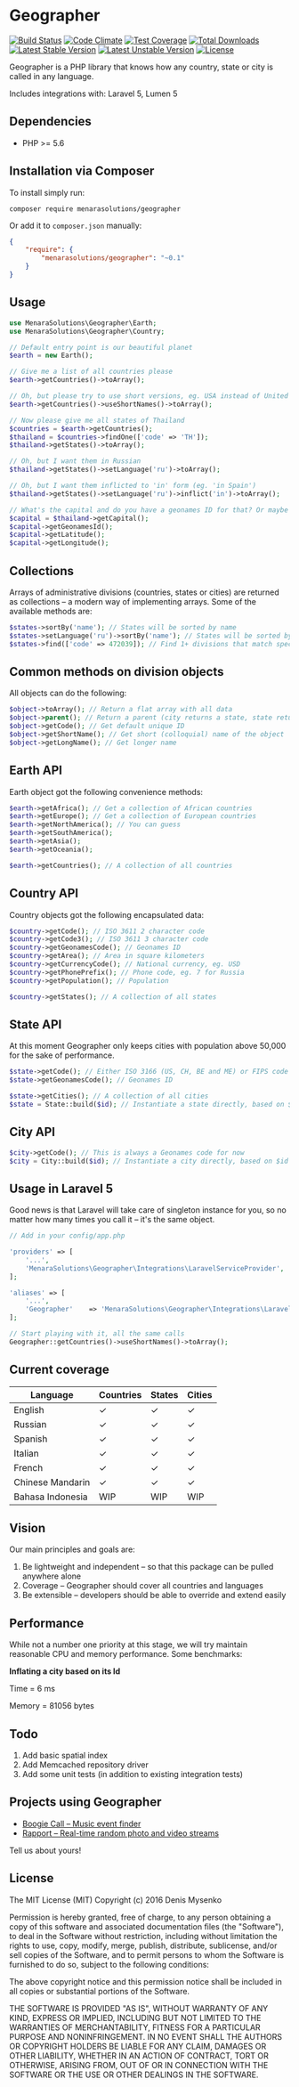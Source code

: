 # Geographer
[![Build Status](https://travis-ci.org/MenaraSolutions/geographer.svg)](https://travis-ci.org/MenaraSolutions/geographer)
[![Code Climate](https://codeclimate.com/github/MenaraSolutions/geographer/badges/gpa.svg)](https://codeclimate.com/github/MenaraSolutions/geographer/badges)
[![Test Coverage](https://codeclimate.com/github/MenaraSolutions/geographer/badges/coverage.svg)](https://codeclimate.com/github/MenaraSolutions/geographer/badges)
[![Total Downloads](https://poser.pugx.org/menarasolutions/geographer/downloads)](https://packagist.org/packages/menarasolutions/geographer)
[![Latest Stable Version](https://poser.pugx.org/MenaraSolutions/geographer/v/stable.svg)](https://packagist.org/packages/MenaraSolutions/geographer)
[![Latest Unstable Version](https://poser.pugx.org/MenaraSolutions/geographer/v/unstable.svg)](https://packagist.org/packages/MenaraSolutions/geographer)
[![License](https://poser.pugx.org/MenaraSolutions/geographer/license.svg)](https://packagist.org/packages/MenaraSolutions/geographer)

Geographer is a PHP library that knows how any country, state or city is called in any language.

Includes integrations with: Laravel 5, Lumen 5

## Dependencies

* PHP >= 5.6

## Installation via Composer

To install simply run:

```
composer require menarasolutions/geographer
```

Or add it to `composer.json` manually:

```json
{
    "require": {
        "menarasolutions/geographer": "~0.1"
    }
}
```

## Usage

```php
use MenaraSolutions\Geographer\Earth;
use MenaraSolutions\Geographer\Country;

// Default entry point is our beautiful planet
$earth = new Earth();

// Give me a list of all countries please
$earth->getCountries()->toArray();

// Oh, but please try to use short versions, eg. USA instead of United States of America
$earth->getCountries()->useShortNames()->toArray();

// Now please give me all states of Thailand
$countries = $earth->getCountries();
$thailand = $countries->findOne(['code' => 'TH']);
$thailand->getStates()->toArray();

// Oh, but I want them in Russian
$thailand->getStates()->setLanguage('ru')->toArray();

// Oh, but I want them inflicted to 'in' form (eg. 'in Spain')
$thailand->getStates()->setLanguage('ru')->inflict('in')->toArray();

// What's the capital and do you have a geonames ID for that? Or maybe latitude and longitude?
$capital = $thailand->getCapital();
$capital->getGeonamesId();
$capital->getLatitude();
$capital->getLongitude();
```

## Collections

Arrays of administrative divisions (countries, states or cities) are returned as collections – a modern
way of implementing arrays. Some of the available methods are:

```php
$states->sortBy('name'); // States will be sorted by name
$states->setLanguage('ru')->sortBy('name'); // States will be sorted by Russian translations/names
$states->find(['code' => 472039]); // Find 1+ divisions that match specified parameters 
```

## Common methods on division objects

All objects can do the following:
```php
$object->toArray(); // Return a flat array with all data
$object->parent(); // Return a parent (city returns a state, state returns a country)
$object->getCode(); // Get default unique ID
$object->getShortName(); // Get short (colloquial) name of the object
$object->getLongName(); // Get longer name
```

## Earth API

Earth object got the following convenience methods:
```php
$earth->getAfrica(); // Get a collection of African countries
$earth->getEurope(); // Get a collection of European countries
$earth->getNorthAmerica(); // You can guess
$earth->getSouthAmerica(); 
$earth->getAsia();
$earth->getOceania();

$earth->getCountries(); // A collection of all countries
```

## Country API

Country objects got the following encapsulated data:
```php
$country->getCode(); // ISO 3611 2 character code
$country->getCode3(); // ISO 3611 3 character code
$country->getGeonamesCode(); // Geonames ID
$country->getArea(); // Area in square kilometers
$country->getCurrencyCode(); // National currency, eg. USD
$country->getPhonePrefix(); // Phone code, eg. 7 for Russia
$country->getPopulation(); // Population

$country->getStates(); // A collection of all states
```

## State API

At this moment Geographer only keeps cities with population above 50,000 for the sake of performance.

```php
$state->getCode(); // Either ISO 3166 (US, CH, BE and ME) or FIPS code
$state->getGeonamesCode(); // Geonames ID

$state->getCities(); // A collection of all cities
$state = State::build($id); // Instantiate a state directly, based on $id provided (Geonames) 
```

## City API

```php
$city->getCode(); // This is always a Geonames code for now
$city = City::build($id); // Instantiate a city directly, based on $id provided (Geonames) 
```

## Usage in Laravel 5

Good news is that Laravel will take care of singleton instance for you, so no matter how many times you call it – it's the same object.

```php
// Add in your config/app.php

'providers' => [
    '...',
    'MenaraSolutions\Geographer\Integrations\LaravelServiceProvider',
];

'aliases' => [
    '...',
    'Geographer'    => 'MenaraSolutions\Geographer\Integrations\LaravelFacade',
];

// Start playing with it, all the same calls
Geographer::getCountries()->useShortNames()->toArray();
```

## Current coverage

| Language  |  Countries   |   States   |    Cities    |
|-----------|--------------|------------|--------------|
| English   | ✓            | ✓         | ✓            |
| Russian   | ✓            | ✓         | ✓            |
| Spanish   | ✓            | ✓         | ✓           |            
| Italian   | ✓            | ✓         | ✓           |
| French    | ✓            | ✓         | ✓           |
| Chinese Mandarin | ✓            | ✓         | ✓           |
| Bahasa Indonesia | WIP   | WIP        | WIP          |

## Vision

Our main principles and goals are:

1. Be lightweight and independent – so that this package can be pulled anywhere alone
2. Coverage – Geographer should cover all countries and languages
3. Be extensible – developers should be able to override and extend easily

## Performance

While not a number one priority at this stage, we will try maintain reasonable CPU and memory performance. Some benchmarks:

**Inflating a city based on its Id**

Time = 6 ms

Memory = 81056 bytes

## Todo

1. Add basic spatial index
2. Add Memcached repository driver
3. Add some unit tests (in addition to existing integration tests)

## Projects using Geographer

* [Boogie Call – Music event finder](https://www.boogiecall.com)
* [Rapport – Real-time random photo and video streams](https://www.rapport.fm)

Tell us about yours!

## License

The MIT License (MIT)
Copyright (c) 2016 Denis Mysenko

Permission is hereby granted, free of charge, to any person obtaining a copy of this software and associated documentation files (the "Software"), to deal in the Software without restriction, including without limitation the rights to use, copy, modify, merge, publish, distribute, sublicense, and/or sell copies of the Software, and to permit persons to whom the Software is furnished to do so, subject to the following conditions:

The above copyright notice and this permission notice shall be included in all copies or substantial portions of the Software.

THE SOFTWARE IS PROVIDED "AS IS", WITHOUT WARRANTY OF ANY KIND, EXPRESS OR IMPLIED, INCLUDING BUT NOT LIMITED TO THE WARRANTIES OF MERCHANTABILITY, FITNESS FOR A PARTICULAR PURPOSE AND NONINFRINGEMENT. IN NO EVENT SHALL THE AUTHORS OR COPYRIGHT HOLDERS BE LIABLE FOR ANY CLAIM, DAMAGES OR OTHER LIABILITY, WHETHER IN AN ACTION OF CONTRACT, TORT OR OTHERWISE, ARISING FROM, OUT OF OR IN CONNECTION WITH THE SOFTWARE OR THE USE OR OTHER DEALINGS IN THE SOFTWARE.
